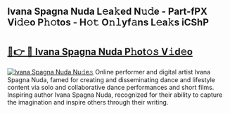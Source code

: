 ## Ivana Spagna Nuda L𝚎a𝚔ed N𝚞𝚍e - Part-fPX Vi𝚍𝚎o P𝚑𝚘tos - H𝚘𝚝 O𝚗𝚕yf𝚊ns L𝚎a𝚔s iCShP

# <h2><a href="http://kfa1z2.oniu.top/?m=Ivana+Spagna+Nuda">🔗👉 🔴 Ivana Spagna Nuda P𝚑ot𝚘𝚜 V𝚒d𝚎o</a></h2>

[![Ivana Spagna Nuda Nu𝚍e𝚜](https://i.imgur.com/0qMVB7G.gif)](http://kfa1z2.oniu.top/?m=Ivana+Spagna+Nuda)
Online performer and digital artist Ivana Spagna Nuda, famed for creating and disseminating dance and lifestyle content via solo and collaborative dance performances and short films. Inspiring author Ivana Spagna Nuda, recognized for their ability to capture the imagination and inspire others through their writing.  
